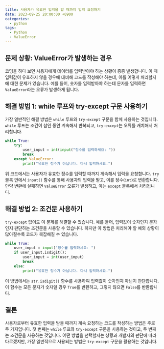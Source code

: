 ```yaml
---
title: 사용자가 유효한 입력을 할 때까지 입력 요청하기
date: 2023-09-25 20:00:00 +0900
categories:
  - python
tags:
  - Python
  - ValueError
---
```

## 문제 상황: ValueError가 발생하는 경우

코딩을 하다 보면 사용자에게 데이터를 입력받아야 하는 상황이 종종 발생합니다. 이 때 입력값이 유효하지 않을 경우에 대비해 코드를 작성해야 하는데, 이를 어떻게 처리할지에 대한 문제가 있습니다. 예를 들어, 숫자를 입력받아야 하는데 문자를 입력하면 `ValueError`라는 오류가 발생하게 됩니다.

## 해결 방법 1: while 루프와 try-except 구문 사용하기

가장 일반적인 해결 방법은 `while` 루프와 `try-except` 구문을 함께 사용하는 것입니다. `while` 루프는 조건이 참인 동안 계속해서 반복되고, `try-except`는 오류를 캐치해서 처리합니다.

```python
while True:
    try:
        user_input = int(input("정수를 입력하세요: "))
        break
    except ValueError:
        print("유효한 정수가 아닙니다. 다시 입력하세요.")
```

위 코드에서는 사용자가 유효한 정수를 입력할 때까지 계속해서 입력을 요청합니다. `try` 블록 안에서 `input()` 함수를 통해 사용자의 입력을 받고, 이를 정수(`int`)로 변환합니다. 만약 변환에 실패하면 `ValueError` 오류가 발생하고, 이는 `except` 블록에서 처리됩니다.

## 해결 방법 2: 조건문 사용하기

`try-except` 없이도 이 문제를 해결할 수 있습니다. 예를 들어, 입력값이 숫자인지 문자인지 판단하는 조건문을 사용할 수 있습니다. 하지만 이 방법은 처리해야 할 예외 상황이 많아질수록 코드가 복잡해질 수 있습니다.

```python
while True:
    user_input = input("정수를 입력하세요: ")
    if user_input.isdigit():
        user_input = int(user_input)
        break
    else:
        print("유효한 정수가 아닙니다. 다시 입력하세요.")
```

이 방법에서는 `str.isdigit()` 함수를 사용하여 입력값이 숫자인지 아닌지 판단합니다. 이 함수는 모든 문자가 숫자일 경우 `True`를 반환하고, 그렇지 않으면 `False`를 반환합니다.

## 결론

사용자로부터 유효한 입력을 받을 때까지 계속 요청하는 코드를 작성하는 방법은 주로 두 가지입니다. 첫 번째는 `while` 루프와 `try-except` 구문을 사용하는 것이고, 두 번째는 조건문을 사용하는 것입니다. 어떤 방법을 선택할지는 상황과 개발자의 판단에 따라 다르겠지만, 가장 일반적으로 사용되는 방법은 `try-except` 구문을 활용하는 것입니다.